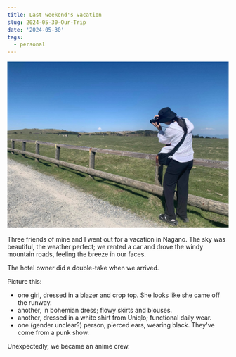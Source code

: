 ```yaml
---
title: Last weekend's vacation
slug: 2024-05-30-Our-Trip
date: '2024-05-30'
tags:
  - personal
---
```


![A person in a bucket hat taking pictures of cows. The sky is blue and serene.](nagano.jpg)

Three friends of mine and I went out for a vacation in Nagano. The sky was beautiful, the weather perfect; we rented a car and drove the windy mountain roads, feeling the breeze in our faces.

The hotel owner did a double-take when we arrived.

Picture this:

- one girl, dressed in a blazer and crop top. She looks like she came off the runway.
- another, in bohemian dress; flowy skirts and blouses.
- another, dressed in a white shirt from Uniqlo; functional daily wear.
- one (gender unclear?) person, pierced ears, wearing black. They've come from a punk show.

Unexpectedly, we became an anime crew.
